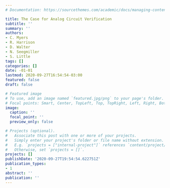 ```yaml
---
# Documentation: https://sourcethemes.com/academic/docs/managing-content/

title: The Case for Analog Circuit Verification
subtitle: ''
summary: ''
authors:
- C. Myers
- R. Harrison
- D. Walter
- N. Seegmiller
- S. Little
tags: []
categories: []
date: -01-01
lastmod: 2020-09-27T16:54:54-03:00
featured: false
draft: false

# Featured image
# To use, add an image named `featured.jpg/png` to your page's folder.
# Focal points: Smart, Center, TopLeft, Top, TopRight, Left, Right, BottomLeft, Bottom, BottomRight.
image:
  caption: ''
  focal_point: ''
  preview_only: false

# Projects (optional).
#   Associate this post with one or more of your projects.
#   Simply enter your project's folder or file name without extension.
#   E.g. `projects = ["internal-project"]` references `content/project/deep-learning/index.md`.
#   Otherwise, set `projects = []`.
projects: []
publishDate: '2020-09-27T19:54:54.622751Z'
publication_types:
- 1
abstract: ''
publication: ''
---
```

